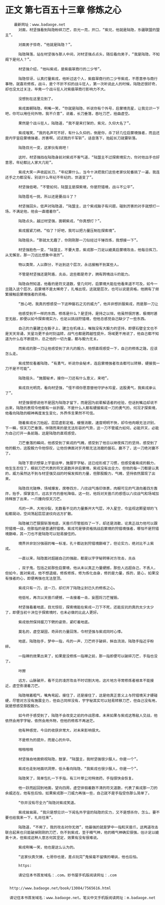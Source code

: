 # 正文 第七百五十三章 修炼之心
        最新网址：www.badaoge.net
          对面，材坚强看到陆隐粉碎刀芒，目光一亮，开口，“紫兄，他就是陆隐，东疆联盟的盟主”。
      
          对面男子惊奇，“他就是陆隐？”。
      
          陆隐降落，站在材坚强与那人中间，对材坚强点点头，随后看向男子，“我是陆隐，不知阁下是何人？”。
      
          材坚强介绍，“他叫紫戎，是紫翡翠商行的二少爷”。
      
          陆隐惊讶，认真打量紫戎，他听过这个人，紫翡翠商行的二少爷紫戎，不愿意参与商行事物，就喜欢修炼，战斗，是个不折不扣的战斗狂人，第一次听说此人的时候，陆隐还很好奇，却也没太过关注，毕竟一个战斗狂人对紫翡翠商行影响力不大。
      
          没想到在这里见到了。
      
          紫戎面朝陆隐，咧嘴一笑，“你就是陆隐，听说你有个外号，启蒙境克星，让我见识一下吧，你可以用任何外物，我不介意”，说着，长刀垂落，吞吐刀芒，扭曲虚空。
      
          果然是个战斗狂人，陆隐道，“我不是来打架的，紫兄，久仰大名了”。
      
          紫戎嗤笑，“我的名声可不好，有什么久仰的，倒是你，杀了好几位启蒙境强者，而且还是内宇宙启蒙境强者，厉害啊，试试我的千军斩”，话音落下，抬起长刀就要斩落。
      
          陆隐目光一变，这家伙有病吧！
      
          这时，材坚强挡在陆隐身前对紫戎不客气道，“陆盟主不过探索境实力，你对他出手也好意思，年纪都比人家大几轮”。
      
          紫戎大笑一声收起长刀，“年纪算什么，当今十决把我们这些老家伙轮番挑了一遍，我连还手之力都没有，别说什么年纪不年纪的，世道变了”。
      
          材坚强低喝，“不管如何，陆盟主是探索境，你是狩猎境，战斗不公平”。
      
          陆隐眉毛一挑，所以还是要战斗了？
      
          材坚强回头，低声对陆隐道，“陆盟主，这个紫戎脑子有问题，碰到厉害的对手就想打一场，不满足他，他会一直缠着你”。
      
          陆隐点头，越过材坚强，面朝紫戎，“你真想打？”。
      
          紫戎握紧刀柄，“怕了？好吧，我可以把力量压制在探索境”。
      
          陆隐摇头，“那就太无趣了，你刚刚那一刀似经过千锤百炼，我想接一下”。
      
          材坚强脸色一变，“陆盟主，不要大意，紫戎那一刀足以媲美启蒙境攻击，他每日挥刀，从无懈怠，那一刀远比想象中凌厉”。
      
          物以类聚，人以群分，不达到这个层次，永远接触不到某些人。
      
          不管是材坚强还是阿盾，炎焱，这些都是奇才，拥有跨境战斗的能力。
      
          陆隐自然知道，他看的是符文道数，曾几何时，启蒙境大能在他看来遥不可及，如今一旦踏入这个层次，启蒙境不是太稀奇了，扎堆出现，这就是层次，也可以说是资格，他拥有了频繁接触启蒙境强者的资格。
      
          “放心吧，我真的想感受一下这种磐石之刃的威力”，他并非想折服紫戎，而是那一刀让
      
          他感受到不一样的东西，修炼是什么？是坚持，是持之以恒，他虽然很厉害，极境时甚至无敌，即便以如今探索境实力，也足以挑战狩猎境，但他总感觉自己缺少了一些东西。
      
          自己的力量建立在骰子上，建立在机缘上，唯独没有大毅力的坚持，即便石壁全文也不是天天背诵，天星功更不会时刻运转，战气也都是跨越性提升，场域更不用说了，他自己都不知道为什么在不断提升，总之他的一切力量，都与毅力无关。
      
          而紫戎的那一刀让他感受到了非凡的毅力，他想直观感受一下，自己的修炼之路，应该怎么走。
      
          紫戎赞叹看着陆隐，“有勇气，听说你会秘术，连启蒙境强者攻击都可以转移，硬接我一刀不是不可能”。
      
          陆隐摇头，“施展秘术，接你一刀还有什么意义，来吧”。
      
          紫戎目光明亮，看向材坚强，“怪不得你愿意替他守护水玲星，这股勇气，我紫戎承认了”。
      
          材坚强很想说他不是因为陆隐才留下，而是因为前辈解语者的经验，但话到嘴边却说不出来，陆隐的表现令他都有一丝折服，不是什么人都有硬接紫戎一刀的勇气的，何况才探索境，他看向陆隐的眼神再度发生变化，外界传言果然不可信。
      
          随着紫戎长刀抬起，层层虚影定格，缓慢消散，速度明明不快，却令他肉眼无法识别，下一瞬，惊天刀芒垂落，伴随而来的是无法形容的气势，这一刀不管威力如何，必能开天，必能为自己打开一条前路，这是陆隐的直观感受。
      
          刀芒垂落的瞬间，他感受到了紫戎的气魄，感受到了他日以继夜挥刀的坚持，感受到了他的毅力，这股毅力令他惊叹，让他仿佛面对岁月都无法消磨的磐石，赢不了，这一刀绝对赢不了。
      
          陆隐下意识想穿上宇宙战甲，施展宇字秘，这已经形成了习惯，但感受着紫戎的毅力，他生生忍住了，眼前刀芒代表的符文道数并非启蒙境，紫戎没有出全力，但他的每一刀都是认真的，威力虽然达不到与材坚强交战的时候发挥的力量，但那股毅力，气魄，坚持依然展现了出来。
      
          陆隐目光陡睁，场域爆发，席卷四方，八纹战气烙印体表，肉眼可见的气浪向着四方轰炸，抬手，探掌变爪，远古岁月的兽吼降临，这一刻，他将对天兽爪的感悟以八纹战气和场域加持释放了出来，一爪撞向惊天刀芒。
      
          乓的一声，大地分裂，无数看不见的力量撕开大气层，冲入星空，令监视这颗星球的飞船都晃动，空间荡起层层波纹向远方扩散。
      
          陆隐被刀芒狠狠斩落地底，天兽爪尽管抵挡了一下，却还是消散，论真正战力他可以跟狩猎境一战，但那指的是普通狩猎境，紫戎可是够资格挑战启蒙境的狩猎境强者，哪怕不是狩猎境巅峰，其一刀也不是陆隐可以轻易接住的。
      
          境界并非划分强弱的唯一标准，孔十都达到狩猎境巅峰了，但论实力，绝对比不上紫戎。
      
          一直以来，陆隐面对超越自己的强敌，都是以宇字秘转移对方攻击，炎焱
      
          ，双子鬼，包括之前那些启蒙境，他从未以真正力量硬撼，那些人远超自己，不丢人，但如今，面对紫戎，他不想退缩，修炼修炼，修为炼化自身，修的是力量，炼的，是心，如果没有强者的心，即便再强也无法登顶。
      
          紫戎只有一刀，这一刀，却打开了陆隐尘封已久的修炼之心。
      
          他低吼，再次以天兽爪硬撼，一击接着一击，妄图将刀芒摧毁。
      
          材坚强看着地底，目光惊叹，探索境能在紫戎一刀下不死，还能反抗的真的太少太少了，即便当初十决位于探索境时，也未必做的比此人更好。
      
          紫戎依然保持握刀下劈的姿势，紧盯着地底。
      
          莫名的，虚空凝固，奇异的力量回荡，令材坚强与紫戎同时心悸。
      
          地底，陆隐抬手，梦中一指，乓的一声，刀芒终于破碎，鲜血流淌，陆隐手指近乎粉碎。
      
          一指禅的效果出来了，如果是没修炼一指禅之前，那一指即便可以破碎刀芒，手指也没了。
      
          咔擦
      
          远方，山脉破开，看不见的凌厉攻击不时切割大地，这片地方寻常修炼者根本不能接近，虚空弥漫着刀芒。
      
          陆隐喘着粗气，嘴角弯起，接住了，还是接住了，这是他真正意义上与狩猎境天才硬碰硬，尽管对方没有施展全力，但自己同样没有，宇字秘其实可以轻易转移刀芒，但自己没有用，就是想感受那股毅力。
      
          如今终于感受到了，陆隐不会改变之前的作战思维，未来如果与紫戎这等敌人交战，他依然会用宇字秘，依然会用外物，但他的修炼不再迷茫。
      
          他有种感觉，今日的收获非常大，对未来影响很大。
      
          不是修为的提升，而是心的升华。
      
          啪啪啪啪
      
          材坚强自地面俯视陆隐，鼓掌，“陆盟主，我材坚强很少服人，你是一个”。
      
          紫戎也走到地面坑洞旁，低头看向陆隐，“我紫戎也很少服人，你是一个”。
      
          陆隐笑了，简单包扎一下手指，有三叶草公司特效药，手指很快会恢复。
      
          他一跃而起回到地面，望向四周，虚空徘徊着数不清的符文道数，代表了紫戎那一刀的余威还在，他有些后怕，如果紫戎那一刀威力再强一些，自己就不是手指受伤那么简单了。
      
          “你并没有尽全力”陆隐对紫戎笑道。
      
          紫戎耸耸肩，“我只是想见识一下闻名外宇宙的陆隐的实力，又不是想杀你，怎么，要不要也给我来一下，礼尚往来”。
      
          陆隐道，“不用了，我的攻击对你无效”，他最强的就是梦中一指和天兽爪，这两道攻击联合起来也只能破掉刚刚的刀芒，伤不到紫戎，至于精气神，他的精气神确实很强，估计足以媲美十决，但紫戎这种人意志何其坚定，效果有没有很难说。
      
          紫戎咧嘴一笑，他也是这么认为的。
      
          “这家伙真欠揍，七哥你也是，差点玩完”鬼侯毫不留情的嘲讽，他也后怕。
      
          https:
      
          请记住本书首发域名：.com。妙书屋手机版阅读网址：.com
      
      
      http://www.badaoge.net/book/13084/7565616.html
      
      请记住本书首发域名：www.badaoge.net。笔尖中文手机版阅读网址：m.badaoge.net